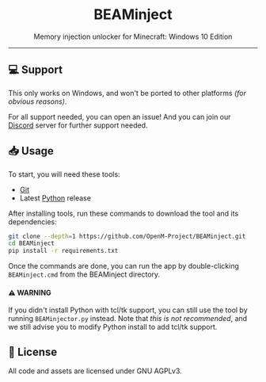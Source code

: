 <div align=center>
    <h1>BEAMinject</h1>Memory injection unlocker for Minecraft: Windows 10 Edition</p>
</div>

-----

## :computer: Support
This only works on Windows,
and won't be ported to other platforms *(for obvious reasons)*.

For all support needed, you can open an issue!
And you can join our [Discord](https://dsc.gg/openm "OpenM Community") server
for further support needed.

## :inbox_tray: Usage
To start, you will need these tools:
- [Git](https://git-scm.com/downloads)
- Latest [Python](https://www.python.org/downloads/) release

After installing tools, run these commands to download the tool and its dependencies:
```sh
git clone --depth=1 https://github.com/OpenM-Project/BEAMinject.git
cd BEAMinject
pip install -r requirements.txt
```
Once the commands are done, you can run the app by double-clicking `BEAMinject.cmd` from the BEAMinject directory.
#### :warning: WARNING
If you didn't install Python with tcl/tk support, you can still use the tool by running `BEAMinjector.py` instead. Note that *this is not recommended*, and we still advise you to modify Python install to add tcl/tk support.

## :page_with_curl: License
All code and assets are licensed under GNU AGPLv3.

